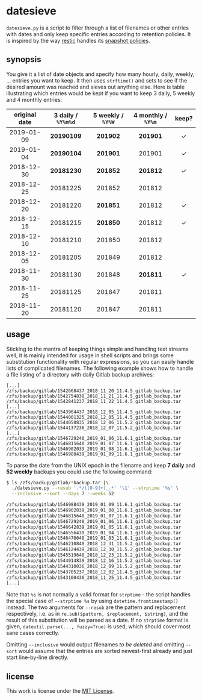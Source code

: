 # datesieve

`datesieve.py` is a script to filter through a list of filenames or other entries with dates and
only keep specific entries according to retention policies. It is inspired by the way
[restic](https://restic.net/) handles its
[snapshot policies](https://github.com/restic/restic/blob/master/internal/restic/snapshot_policy.go).

## synopsis

You give it a list of date objects and specify how many hourly, daily, weekly, ... entries you want
to keep. It then uses `strftime()` and sets to see if the desired amount was reached and sieves out
anything else. Here is table illustrating which entries would be kept if you want to keep 3 daily, 5
weekly and 4 monthly entries:

| original date | 3 daily / `%Y%m%d` | 5 weekly / `%Y%W` | 4 monthly / `%Y%m` | keep? |
| :-----------: | :----------------: | :---------------: | :----------------: | :---: |
|  2019-01-09   |    **20190109**    |    **201902**     |     **201901**     |   ✓   |
|  2019-01-04   |    **20190104**    |    **201901**     |       201901       |   ✓   |
|  2018-12-30   |    **20181230**    |    **201852**     |     **201812**     |   ✓   |
|  2018-12-25   |      20181225      |      201852       |       201812       |       |
|  2018-12-20   |      20181220      |    **201851**     |       201812       |   ✓   |
|  2018-12-15   |      20181215      |    **201850**     |       201812       |   ✓   |
|  2018-12-10   |      20181210      |      201850       |       201812       |       |
|  2018-12-05   |      20181205      |      201849       |       201812       |       |
|  2018-11-30   |      20181130      |      201848       |     **201811**     |   ✓   |
|  2018-11-25   |      20181125      |      201847       |       201811       |       |
|  2018-11-20   |      20181120      |      201847       |       201811       |       |

## usage

Sticking to the mantra of keeping things simple and handling text streams well, it is mainly
intended for usage in shell scripts and brings some substitution functionality with regular
expressions, so you can easily handle lists of complicated filenames. The following example shows
how to handle a file listing of a directory with daily Gitlab backup archives:

```
[...]
/zfs/backup/gitlab/1542668437_2018_11_20_11.4.5_gitlab_backup.tar
/zfs/backup/gitlab/1542754838_2018_11_21_11.4.5_gitlab_backup.tar
/zfs/backup/gitlab/1542841237_2018_11_22_11.4.5_gitlab_backup.tar
[...]
/zfs/backup/gitlab/1543964437_2018_12_05_11.4.5_gitlab_backup.tar
/zfs/backup/gitlab/1544001325_2018_12_05_11.4.5_gitlab_backup.tar
/zfs/backup/gitlab/1544050835_2018_12_06_11.5.2_gitlab_backup.tar
/zfs/backup/gitlab/1544137236_2018_12_07_11.5.2_gitlab_backup.tar
[...]
/zfs/backup/gitlab/1546729240_2019_01_06_11.6.1_gitlab_backup.tar
/zfs/backup/gitlab/1546815640_2019_01_07_11.6.1_gitlab_backup.tar
/zfs/backup/gitlab/1546902039_2019_01_08_11.6.1_gitlab_backup.tar
/zfs/backup/gitlab/1546988439_2019_01_09_11.6.1_gitlab_backup.tar
```

To parse the date from the UNIX epoch in the filename and keep **7 daily** and **52 weekly** backups
you could use the following command:

```sh
$ ls /zfs/backup/gitlab/*backup.tar |\
  ./datesieve.py --resub '.*/([0-9]+)_.*' '\1' --strptime '%s' \
  --inclusive --sort --days 7 --weeks 52

/zfs/backup/gitlab/1546988439_2019_01_09_11.6.1_gitlab_backup.tar
/zfs/backup/gitlab/1546902039_2019_01_08_11.6.1_gitlab_backup.tar
/zfs/backup/gitlab/1546815640_2019_01_07_11.6.1_gitlab_backup.tar
/zfs/backup/gitlab/1546729240_2019_01_06_11.6.1_gitlab_backup.tar
/zfs/backup/gitlab/1546642839_2019_01_05_11.6.1_gitlab_backup.tar
/zfs/backup/gitlab/1546556439_2019_01_04_11.6.1_gitlab_backup.tar
/zfs/backup/gitlab/1546470040_2019_01_03_11.6.1_gitlab_backup.tar
/zfs/backup/gitlab/1546210840_2018_12_31_11.5.2_gitlab_backup.tar
/zfs/backup/gitlab/1546124439_2018_12_30_11.5.2_gitlab_backup.tar
/zfs/backup/gitlab/1545519640_2018_12_23_11.5.2_gitlab_backup.tar
/zfs/backup/gitlab/1544914839_2018_12_16_11.5.2_gitlab_backup.tar
/zfs/backup/gitlab/1544310036_2018_12_09_11.5.2_gitlab_backup.tar
/zfs/backup/gitlab/1543705237_2018_12_02_11.4.5_gitlab_backup.tar
/zfs/backup/gitlab/1543100436_2018_11_25_11.4.5_gitlab_backup.tar
[...]
```

Note that `%s` is not normally a valid format for `strptime` - the script handles the special case
of `--strptime %s` by using `datetime.fromtimestamp()` instead. The two arguments for `--resub` are
the pattern and replacement respectively, i.e. as in `re.sub($pattern, $replacement, $string)`, and
the result of this substitution will be parsed as a date. If no `strptime` format is given,
`dateutil.parse(..., fuzzy=True)` is used, which should cover most sane cases correctly.

Omitting `--inclusive` would output filenames _to be deleted_ and omitting `--sort` would assume
that the entries are sorted newest-first already and just start line-by-line directly.

## license

This work is license under the [MIT License](LICENSE).
